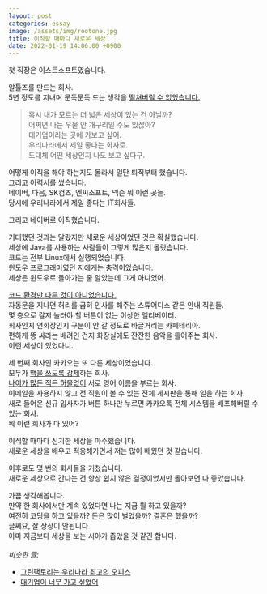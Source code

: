 ```yaml
---
layout: post
categories: essay
image: /assets/img/rootone.jpg
title: 이직할 때마다 새로운 세상
date: 2022-01-19 14:06:00 +0900
---
```


첫 직장은 이스트소프트였습니다.

알툴즈를 만드는 회사.  
5년 정도를 지내며 문득문득 드는 생각을 [떨쳐버릴 수 없었습니다.](/essay/2022/12/28/admire-large-company.html)

> 혹시 내가 모르는 더 넓은 세상이 있는 건 아닐까?  
> 어쩌면 나는 우물 안 개구리일 수도 있잖아?  
> 대기업이라는 곳에 가보고 싶어.  
> 우리나라에서 제일 좋다는 회사로.  
> 도대체 어떤 세상인지 나도 보고 싶다구.

어떻게 이직을 해야 하는지도 몰라서 일단 퇴직부터 했습니다.  
그리고 이력서를 썼습니다.  
네이버, 다음, SK컴즈, 엔씨소프트, 넥슨 뭐 이런 곳들.  
당시에 우리나라에서 제일 좋다는 IT회사들.  

그리고 네이버로 이직했습니다.

기대했던 것과는 달랐지만 새로운 세상이었던 것은 확실했습니다.   
세상에 Java를 사용하는 사람들이 그렇게 많은지 몰랐습니다.  
코드는 전부 Linux에서 실행되었습니다.  
윈도우 프로그래머였던 저에게는 충격이었습니다.  
세상은 윈도우로 돌아가는 줄 알았는데 그게 아니었어.

[코드 환경만 다른 것이 아니었습니다.](/essay/2022/04/14/green-factory.html)  
자동문을 지나면 허리를 굽혀 인사를 해주는 스튜어디스 같은 안내 직원들.  
몇 층으로 갈지 눌러야 할 버튼이 없는 이상한 엘리베이터.  
회사인지 연회장인지 구분이 안 갈 정도로 바글거리는 카페테리아.  
편하게 똥 싸라는 배려인 건지 화장실에도 잔잔한 음악을 틀어주는 회사.  
이런 세상이 있었다니.

세 번째 회사인 카카오는 또 다른 세상이었습니다.  
모두가 [맥을 쓰도록 강제](/essay/2021/08/25/무슨-운영체제를-가장-좋아하나요.html)하는 회사.  
[나이가 많든 적든 허물없이](/essay/2021/11/02/%EC%9C%97%EC%82%AC%EB%9E%8C%EA%B3%BC-%EC%95%84%EB%9E%AB%EC%82%AC%EB%9E%8C.html) 서로 영어 이름을 부르는 회사.  
이메일을 사용하지 않고 전 직원이 볼 수 있는 전체 게시판을 통해 일을 하는 회사.  
새로 들어온 신규 입사자가 버튼 하나만 누르면 카카오톡 전체 시스템을 배포해버릴 수 있는 회사.  
뭐 이런 회사가 다 있어?

이직할 때마다 신기한 세상을 마주했습니다.  
새로운 세상을 배우고 적응해가면서 저는 많이 배웠던 것 같습니다.

이후로도 몇 번의 회사들을 거쳤습니다.  
새로운 세상으로 간다는 건 항상 쉽지 않은 결정이었지만 돌아보면 다 좋았습니다.  

가끔 생각해봅니다.  
만약 한 회사에서만 계속 있었다면 나는 지금 뭘 하고 있을까?  
여전히 코딩을 하고 있을까? 돈은 많이 벌었을까? 결혼은 했을까?  
글쎄요, 잘 상상이 안됩니다.  
아마 지금보다 세상을 보는 시야가 좁았을 것 같긴 합니다.
<br>
<br>
*비슷한 글:*
* [그린팩토리는 우리나라 최고의 오피스](/essay/2022/04/14/green-factory.html)
* [대기업이 너무 가고 싶었어](/essay/2022/12/28/admire-large-company.html)